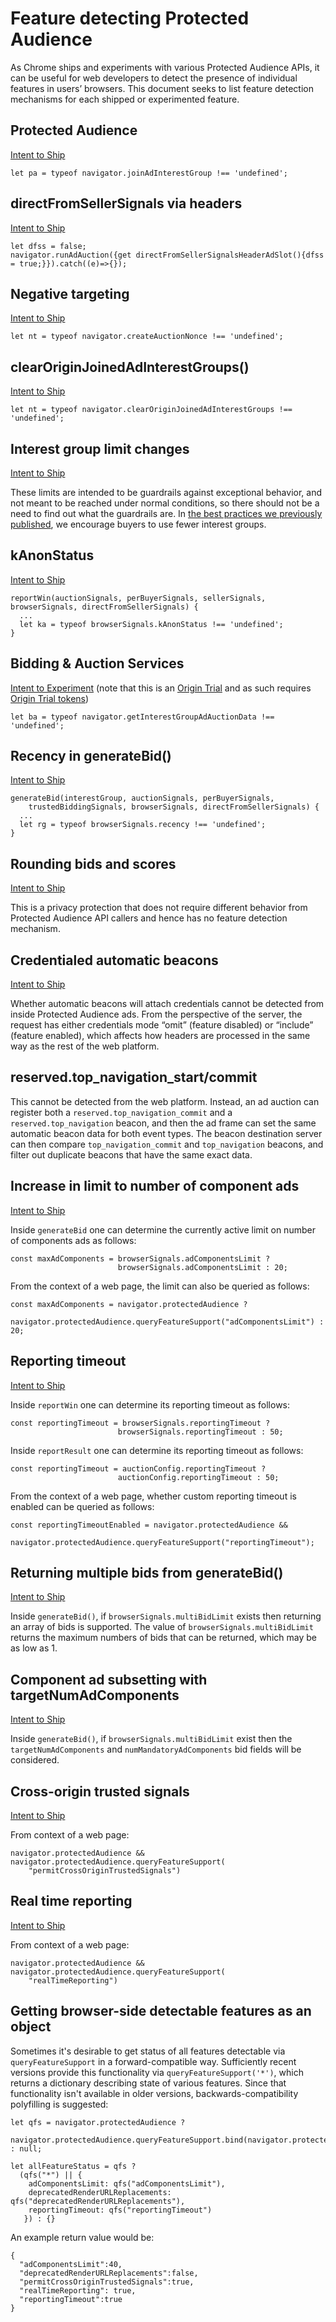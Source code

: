 # Feature detecting Protected Audience

As Chrome ships and experiments with various Protected Audience APIs, it can be useful for web developers to detect the presence of individual features
in users’ browsers.  This document seeks to list feature detection mechanisms for each shipped or experimented feature.

## Protected Audience
[Intent to Ship](https://groups.google.com/a/chromium.org/g/blink-dev/c/igFixT5n7Bs/m/ZNrDcQ2dDQAJ)
```
let pa = typeof navigator.joinAdInterestGroup !== 'undefined';
```
## directFromSellerSignals via headers
[Intent to Ship](https://groups.google.com/a/chromium.org/g/blink-dev/c/JpWOdoPi5Wo/m/YyTaUzkxAgAJ)
```
let dfss = false;
navigator.runAdAuction({get directFromSellerSignalsHeaderAdSlot(){dfss = true;}}).catch((e)=>{});
```
## Negative targeting
[Intent to Ship](https://groups.google.com/a/chromium.org/g/blink-dev/c/xzrWfs-BwFk/m/a90JCji_AAAJ)
```
let nt = typeof navigator.createAuctionNonce !== 'undefined';
```
## clearOriginJoinedAdInterestGroups()
[Intent to Ship](https://groups.google.com/a/chromium.org/g/blink-dev/c/IfmYsMCUoHc/m/yCddTUfgBgAJ)
```
let nt = typeof navigator.clearOriginJoinedAdInterestGroups !== 'undefined';
```
## Interest group limit changes
[Intent to Ship](https://groups.google.com/a/chromium.org/g/blink-dev/c/IfmYsMCUoHc/m/yCddTUfgBgAJ)

These limits are intended to be guardrails against exceptional behavior, and not meant to be reached under normal conditions, so there should not be a 
need to find out what the guardrails are.  In [the best practices we previously published](https://developer.chrome.com/docs/privacy-sandbox/protected-audience-api/latency/#fewer-interest-groups-bidding),
we encourage buyers to use fewer interest groups.
## kAnonStatus
[Intent to Ship](https://groups.google.com/a/chromium.org/g/blink-dev/c/IfmYsMCUoHc/m/yCddTUfgBgAJ)
```
reportWin(auctionSignals, perBuyerSignals, sellerSignals, browserSignals, directFromSellerSignals) {
  ...
  let ka = typeof browserSignals.kAnonStatus !== 'undefined';
}
```
## Bidding & Auction Services
[Intent to Experiment](https://groups.google.com/a/chromium.org/g/blink-dev/c/2bwMHd3Yz7I/m/BwMKwPP6GQAJ) (note that this is an
[Origin Trial](https://developer.chrome.com/en/docs/web-platform/origin-trials/) and as such
requires [Origin Trial tokens](https://developer.chrome.com/en/docs/web-platform/origin-trials/#iframe))
```
let ba = typeof navigator.getInterestGroupAdAuctionData !== 'undefined';
```
## Recency in generateBid()
[Intent to Ship](https://groups.google.com/a/chromium.org/g/blink-dev/c/-bQKNLit6nw/m/vPe0uSXtAAAJ)
```
generateBid(interestGroup, auctionSignals, perBuyerSignals,
    trustedBiddingSignals, browserSignals, directFromSellerSignals) {
  ...
  let rg = typeof browserSignals.recency !== 'undefined';
}
```
## Rounding bids and scores
[Intent to Ship](https://groups.google.com/a/chromium.org/g/blink-dev/c/-bQKNLit6nw/m/vPe0uSXtAAAJ)

This is a privacy protection that does not require different behavior from Protected Audience API callers and hence has no feature detection mechanism.
## Credentialed automatic beacons
[Intent to Ship](https://groups.google.com/a/chromium.org/g/blink-dev/c/rMyTWCo-f_I)

Whether automatic beacons will attach credentials cannot be detected from inside Protected Audience ads. From the perspective of the server, the request
has either credentials mode “omit” (feature disabled) or “include” (feature enabled), which affects how headers are processed in the same way as the rest
of the web platform.
## reserved.top_navigation_start/commit
This cannot be detected from the web platform. Instead, an ad auction can register both a `reserved.top_navigation_commit` and a `reserved.top_navigation`
beacon, and then the ad frame can set the same automatic beacon data for both event types. The beacon destination server can then compare
`top_navigation_commit` and `top_navigation` beacons, and filter out duplicate beacons that have the same exact data.

## Increase in limit to number of component ads
[Intent to Ship](https://groups.google.com/a/chromium.org/g/blink-dev/c/3RUQk0GCC9Q/m/wmbXOOB8AAAJ)

Inside `generateBid` one can determine the currently active limit on number of components ads as follows:
```
const maxAdComponents = browserSignals.adComponentsLimit ?
                        browserSignals.adComponentsLimit : 20;
```

From the context of a web page, the limit can also be queried as follows:
```
const maxAdComponents = navigator.protectedAudience ?
    navigator.protectedAudience.queryFeatureSupport("adComponentsLimit") : 20;
```

## Reporting timeout
[Intent to Ship](https://groups.google.com/a/chromium.org/g/blink-dev/c/ZdZXN1D-MtI/)

Inside `reportWin` one can determine its reporting timeout as follows:
```
const reportingTimeout = browserSignals.reportingTimeout ?
                        browserSignals.reportingTimeout : 50;
```

Inside `reportResult` one can determine its reporting timeout as follows:
```
const reportingTimeout = auctionConfig.reportingTimeout ?
                        auctionConfig.reportingTimeout : 50;
```

From the context of a web page, whether custom reporting timeout is enabled can be queried as follows:
```
const reportingTimeoutEnabled = navigator.protectedAudience &&
    navigator.protectedAudience.queryFeatureSupport("reportingTimeout");
```

## Returning multiple bids from generateBid()
[Intent to Ship](https://groups.google.com/a/chromium.org/g/blink-dev/c/ZdZXN1D-MtI/)

Inside `generateBid()`, if `browserSignals.multiBidLimit` exists then returning
an array of bids is supported. The value of `browserSignals.multiBidLimit`
returns the maximum numbers of bids that can be returned, which may be as low as
1.

## Component ad subsetting with targetNumAdComponents
[Intent to Ship](https://groups.google.com/a/chromium.org/g/blink-dev/c/ZdZXN1D-MtI/)

Inside `generateBid()`, if `browserSignals.multiBidLimit` exist then
the `targetNumAdComponents` and `numMandatoryAdComponents` bid fields will be
considered.

## Cross-origin trusted signals
[Intent to Ship](https://groups.google.com/a/chromium.org/g/blink-dev/c/5nvBAjmoO2g)

From context of a web page:
```
navigator.protectedAudience && navigator.protectedAudience.queryFeatureSupport(
    "permitCrossOriginTrustedSignals")
```

## Real time reporting
[Intent to Ship](TBD)

From context of a web page:
```
navigator.protectedAudience && navigator.protectedAudience.queryFeatureSupport(
    "realTimeReporting")
```

## Getting browser-side detectable features as an object
Sometimes it's desirable to get status of all features detectable via `queryFeatureSupport` in a
forward-compatible way. Sufficiently recent versions provide this functionality via
`queryFeatureSupport('*')`, which returns a dictionary describing state of various features. Since
that functionality isn't available in older versions, backwards-compatibility polyfilling is
suggested:

```
let qfs = navigator.protectedAudience ?
    navigator.protectedAudience.queryFeatureSupport.bind(navigator.protectedAudience) : null;

let allFeatureStatus = qfs ?
  (qfs("*") || {
    adComponentsLimit: qfs("adComponentsLimit"),
    deprecatedRenderURLReplacements: qfs("deprecatedRenderURLReplacements"),
    reportingTimeout: qfs("reportingTimeout")
   }) : {}
```

An example return value would be:
```
{
  "adComponentsLimit":40,
  "deprecatedRenderURLReplacements":false,
  "permitCrossOriginTrustedSignals":true,
  "realTimeReporting": true,
  "reportingTimeout":true
}
```
